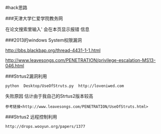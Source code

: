 #hack思路

###天津大学仁爱学院教务网

在论文搜索里输入' 会在本页显示报错 信息 

###2013的windows System权限漏洞

<http://bbs.blackbap.org/thread-4431-1-1.html>

<http://www.leavesongs.com/PENETRATION/privilege-escalation-MS13-046.html>

###Strtus2漏洞利用

	python  Desktop/UseOfStruts.py  http://loveniwed.com
	
失败原因 估计由于我自己的Strtus2版本较高

	参考链接<http://www.leavesongs.com/PENETRATION/UseOfStruts.html>
	
###Strtus2 远程控制利用

	http://drops.wooyun.org/papers/1377